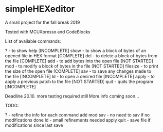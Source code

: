 # simpleHEXeditor
A small project for the fall break 2019

Tested with MCUXpresso and CodeBlocks

List of available commands:

?        - to show help [INCOMPLETE]
show     - to show a block of bytes of an opened file in HEX format [COMPLETE]
del      - to delete a block of bytes from the file [COMPLETE]
add      - to add bytes into the open file [NOT STARTED]
mod      - to modify a block of bytes in the file [NOT STARTED]
filesize - to print the size of the open file [COMPLETE]
sav      - to save any changes made to the file [INCOMPLETE]
ld       - to open a desired file [INCOMPLETE]
apply    - to apply a previous patch to the file [NOT STARTED]
quit     - quits the program [INCOMPLETE]

Deadline 20.10.
more testing required still
More info coming soon...

TODO:

?    - refine the info for each command 
add 
mod
sav   - no need to sav if no modifications done
ld    - small refinements needed
apply
quit  - save file if modifications since last save
